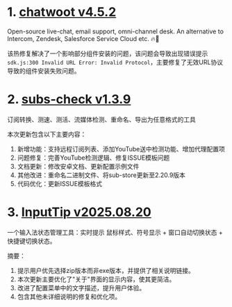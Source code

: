 
# 1. [chatwoot v4.5.2](https://github.com/chatwoot/chatwoot/releases/tag/v4.5.2)  
Open-source live-chat, email support, omni-channel desk. An alternative to Intercom, Zendesk, Salesforce Service Cloud etc. 🔥💬

该热修复解决了一个影响部分组件安装的问题，该问题会导致出现错误提示`sdk.js:300 Invalid URL Error: Invalid Protocol`，主要修复了无效URL协议导致的组件安装失败问题。

# 2. [subs-check v1.3.9](https://github.com/beck-8/subs-check/releases/tag/v1.3.9)  
订阅转换、测速、测活、流媒体检测、重命名、导出为任意格式的工具

本次更新包含以下主要内容：
1. 新增功能：支持远程订阅列表、添加YouTube送中检测功能、增加代理配置项
2. 问题修复：完善YouTube检测逻辑、修复ISSUE模板问题
3. 文档更新：修改安卓文档、更新配置示例文件
4. 其他改进：重命名二进制文件、将sub-store更新至2.20.9版本
5. 代码优化：更新ISSUE模板格式

# 3. [InputTip v2025.08.20](https://github.com/abgox/InputTip/releases/tag/v2025.08.20)  
一个输入法状态管理工具：实时提示 鼠标样式、符号显示 + 窗口自动切换状态 + 快捷键切换状态。

摘要：  
1. 提示用户优先选择zip版本而非exe版本，并提供了相关说明链接。  
2. 本次更新主要优化了"关于"界面的显示内容，使其更简洁。  
3. 改进了配置菜单中的文字描述，提升用户体验。  
4. 包含其他未详细说明的修复和优化项。

